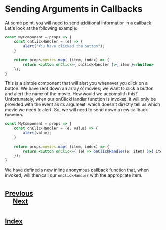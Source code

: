 # Sending Arguments in Callbacks

At some point, you will need to send additional information in a callback. Let's look at the following example:
```jsx
const MyComponent = props => {
    const onClickHandler = (e) => {
        alert("You have clicked the button");
    }
 
    return props.movies.map( (item, index) => {
        return <button onClick={ onClickHandler }>{ item }</button>
    });
}
```
This is a simple component that will alert you whenever you click on a button. We have sent down an array of movies; we want to click a button and alert the name of the movie. How would we accomplish this? Unfortunately, when our onClickHandler function is invoked, it will only be provided with the event as its argument, which doesn't directly tell us which movie we need to alert. So, we will need to send down a new callback function.
```jsx
const MyComponent = props => {
    const onClickHandler = (e, value) => {
        alert(value);
    }
 
    return props.movies.map( (item, index) => {
        return <button onClick={ (e) => onClickHandler(e, item) }>{ item }</button>
    });
}
```
We have defined a new inline anonymous callback function that, when invoked, will then call our `onClickHandler` with the appropriate item.
#
## [Previous](./008_Lifting_State.md)<span>&nbsp;&nbsp;&nbsp;&nbsp;&nbsp;&nbsp;&nbsp;&nbsp;&nbsp;&nbsp;&nbsp;&nbsp;&nbsp;&nbsp;&nbsp;&nbsp;&nbsp;&nbsp;&nbsp;&nbsp;&nbsp;&nbsp;&nbsp;&nbsp;&nbsp;&nbsp;&nbsp;&nbsp;&nbsp;&nbsp;&nbsp;&nbsp;&nbsp;&nbsp;&nbsp;&nbsp;&nbsp;&nbsp;&nbsp;&nbsp;&nbsp;&nbsp;&nbsp;&nbsp;&nbsp;&nbsp;&nbsp;&nbsp;&nbsp;&nbsp;&nbsp;&nbsp;&nbsp;&nbsp;&nbsp;&nbsp;&nbsp;&nbsp;&nbsp;&nbsp;&nbsp;&nbsp;&nbsp;&nbsp;&nbsp;&nbsp;&nbsp;&nbsp;&nbsp;&nbsp;&nbsp;&nbsp;&nbsp;&nbsp;&nbsp;&nbsp;&nbsp;&nbsp;&nbsp;&nbsp;&nbsp;&nbsp;&nbsp;&nbsp;&nbsp;&nbsp;&nbsp;</span> [Next](./010_Other_Input_Types.md)
#
##  [Index](../../Index.md)